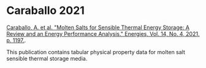 # Caraballo 2021

[Caraballo, A. et al. "Molten Salts for Sensible Thermal Energy Storage: A Review and an Energy Performance Analysis." Energies, Vol. 14, No. 4, 2021, p. 1197.](https://doi.org/10.3390/en14041197). 

This publication contains tabular physical property data for molten salt sensible thermal storage media. 